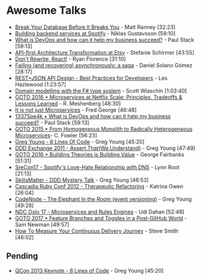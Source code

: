 # Awesome Talks

* [Break Your Database Before It Breaks You](https://vimeo.com/145842299) - Matt Ranney [32:23]
* [Building backend services at Spotify](https://vimeo.com/108438464) - Niklas Gustavsson [59:10]
* [What is DevOps and how can it help my business succeed?](https://vimeo.com/108441215) - Paul Stack [59:13]
* [API-first Architecture Transformation at Etsy](https://www.infoq.com/presentations/etsy-api) - Stefanie Schirmer [43:55]
* [Don't Rewrite, React!](https://www.youtube.com/watch?v=BF58ZJ1ZQxY) - Ryan Florence [31:10]
* [Failing (and recovering) asynchronously: a saga](https://www.youtube.com/watch?v=YYIluVvqQH8&feature=youtu.be&a) - Daniel Solano Gómez [28:17]
* [REST+JSON API Design - Best Practices for Developers](https://www.youtube.com/watch?v=hdSrT4yjS1g) - Les Hazlewood  [1:23:57]
* [Domain modelling with the F# type system](https://vimeo.com/97507575) - Scott Wlaschin [1:03:40]
* [GOTO 2016 • Microservices at Netflix Scale: Principles, Tradeoffs & Lessons Learned](https://www.youtube.com/watch?v=57UK46qfBLY) - R. Meshenberg [48:30]
* [It is not just Microservices](https://www.youtube.com/watch?v=_dSA71NjVFE) - Fred George [46:48]
* [1337Spe4k • What is DevOps and how can it help my business succeed?](https://vimeo.com/108441215) - Paul Stack [59:13]
* [GOTO 2015 • From Homogeneous Monolith to Radically Heterogeneous Microservices](https://www.youtube.com/watch?v=sAsRtZEGMMQ)- C. Fowler [56:23]
* [Greg Young - 8 Lines Of Code](https://www.infoq.com/presentations/8-lines-code-refactoring) - Greg Young [45:20]
* [DDD Exchange 2011 - Assert.That(We.Understand)](https://skillsmatter.com/skillscasts/1947-talk-from-greg-young) - Greg Young [47:49]
* [GOTO 2016 • Building Theories is Building Value](https://www.youtube.com/watch?v=Led34f3Pcq4) - George Fairbanks [51:31]
* [SreCon17 - Spotify's Love-Hate Relationship with DNS](https://www.usenix.org/conference/srecon17americas/program/presentation/root) - Lynn Root [21:13]
* [SkillsMatter - DDD Mystery Talk](https://skillsmatter.com/skillscasts/3048-mystery-ddd) - Greg Young [46:53]
* [Cascadia Ruby Conf 2012 - Therapeutic Refactoring](https://www.youtube.com/watch?v=J4dlF0kcThQ) - Katrina Owen [26:04]
* [CodeNode - The Elephant In the Room (event versioning)](https://skillsmatter.com/skillscasts/9652-the-elephant-in-the-room) - Greg Young [49:28]
* [NDC Oslo 17 - Microservices and Rules Engines](https://www.youtube.com/watch?v=Fuac__g928E) - Udi Dahan [52:48]
* [GOTO 2017 • Feature Branches and Toggles in a Post-GitHub World](https://www.youtube.com/watch?v=lqRQYEHAtpk) - Sam Newman [49:57]
* [How To Measure Your Continuous Delivery Journey](https://vimeo.com/206044745) - Steve Smith [46:02]


## Pending
* [QCon 2013 Keynote - 8 Lines of Code](https://www.infoq.com/presentations/8-lines-code-refactoring) - Greg Young [45:20]
